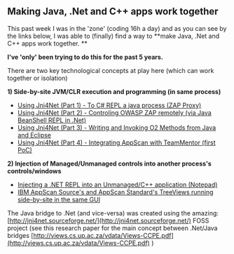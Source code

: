 ##  Making Java, .Net and C++ apps work together 

This past week I was in the 'zone' (coding 16h a day) and as you can see by the links below, I was able to (finally) find a way to **make Java, .Net and C++ apps work together. **

**I've 'only' been trying to do this for the past 5 years.**  
 
There are two key technological concepts at play here (which can work together or isolation)  

**1) Side-by-site JVM/CLR execution and programming (in same process)**
  
  * [Using Jni4Net (Part 1) - To C# REPL a java process (ZAP Proxy)](http://diniscruz.blogspot.co.uk/2012/11/using-jni4net-part-1-to-c-repl-java.html)
  * [Using Jni4Net (Part 2) - Controling OWASP ZAP remotely (via Java BeanShell REPL in .Net)](http://diniscruz.blogspot.co.uk/2012/11/using-jni4net-part-2-controling-owasp.html)
  * [Using Jni4Net (Part 3) - Writing and Invoking O2 Methods from Java and Eclipse](http://diniscruz.blogspot.co.uk/2012/11/using-jni4net-part-3-writing-and.html)
  * [Using Jni4Net (Part 4) - Integrating AppScan with TeamMentor (first PoC)](http://diniscruz.blogspot.co.uk/2012/11/jni4net-part-4-integrating-appscan-with.html)

  
**2) Injection of Managed/Unmanaged controls into another process's controls/windows**

  * [Injecting a .NET REPL into an Unmanaged/C++ application (Notepad)](http://diniscruz.blogspot.co.uk/2012/11/injecting-net-repl-into-unmanagedc.html)
  * [IBM AppScan Source's and AppScan Standard's TreeViews running side-by-site in the same GUI](http://diniscruz.blogspot.co.uk/2012/11/ibm-appscan-sources-and-appscan.html)

The Java bridge to .Net (and vice-versa) was created using the amazing: [http://jni4net.sourceforge.net/](http://jni4net.sourceforge.net/) FOSS project (see this research paper for the main concept between .Net/Java bridges [http://views.cs.up.ac.za/vdata/Views-CCPE.pdf](http://views.cs.up.ac.za/vdata/Views-CCPE.pdf) ) 
